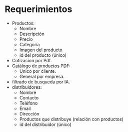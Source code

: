 # Requerimientos

- Productos:
  - Nombre
  - Descripción
  - Precio
  - Categoría
  - Imagen del producto
  - id del producto (único)
- Cotizacion por Pdf.
- Catálogo de productos PDF:
    - Unico por cliente.
    - General por empresa.
- filtrado de busqueda por IA.
- distribuidores:
  - Nombre
  - Contacto
  - Teléfono
  - Email
  - Dirección
  - Productos que distribuye (relación con productos)
  - id del distribuidor (único)